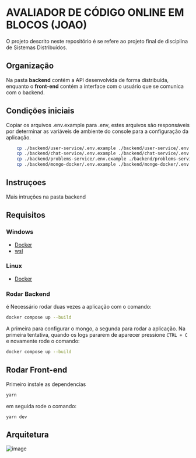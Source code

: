# AVALIADOR DE CÓDIGO ONLINE EM BLOCOS (JOAO)

O projeto descrito neste repositório é se refere ao projeto final de disciplina de Sistemas Distribuídos.

## Organização
Na pasta **backend** contém a API desenvolvida de forma distribuída, enquanto o **front-end** contém a interface com o usuário que se comunica com o backend. 

## Condições iniciais
Copiar os arquivos .env.example para .env, estes arquivos são responsáveis por determinar as variáveis de ambiente do console para a configuração da aplicação.
```sh
    cp ./backend/user-service/.env.example ./backend/user-service/.env 
    cp ./backend/chat-service/.env.example ./backend/chat-service/.env 
    cp ./backend/problems-service/.env.example ./backend/problems-service/.env 
    cp ./backend/mongo-docker/.env.example ./backend/mongo-docker/.env 
```

## Instruçoes
Mais intruções na pasta backend

## Requisitos
### Windows

- [Docker](https://www.docker.com/get-started/)
- [wsl](https://learn.microsoft.com/pt-br/windows/wsl/install)
   
### Linux
- [Docker](https://docs.docker.com/engine/install/ubuntu/)

### Rodar Backend
é Necessário rodar duas vezes a aplicação com o comando:
```sh
docker compose up --build
```
A primeira para configurar o mongo, a segunda para rodar a aplicação.
Na primeira tentativa, quando os logs pararem de aparecer pressione `CTRL + C` e novamente rode o comando:
```sh
docker compose up --build
```

## Rodar Front-end
Primeiro instale as dependencias
```sh
yarn
```
em seguida rode o comando:
```
yarn dev
```
## Arquitetura

![image](https://github.com/yureduarte-20/trabalho-sistemas-distribuidos/assets/60445477/0a9b8721-41b3-4ef4-8bc1-b864a4a79a99)
